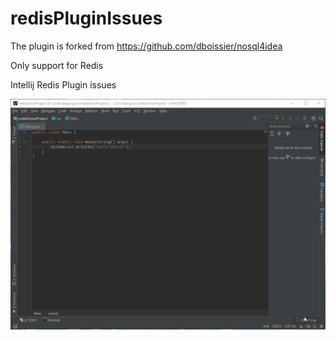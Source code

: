 # redisPluginIssues

The plugin is forked from https://github.com/dboissier/nosql4idea

Only support for Redis

Intellij Redis Plugin issues

![redisPlugin](https://raw.githubusercontent.com/gejun123456/redisPluginIssues/master/pics/redisPlugin.gif)
